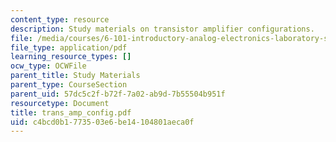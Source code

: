 ```yaml
---
content_type: resource
description: Study materials on transistor amplifier configurations.
file: /media/courses/6-101-introductory-analog-electronics-laboratory-spring-2007/c4bcd0b1773503e6be14104801aeca0f_trans_amp_config.pdf
file_type: application/pdf
learning_resource_types: []
ocw_type: OCWFile
parent_title: Study Materials
parent_type: CourseSection
parent_uid: 57dc5c2f-b72f-7a02-ab9d-7b55504b951f
resourcetype: Document
title: trans_amp_config.pdf
uid: c4bcd0b1-7735-03e6-be14-104801aeca0f
---
```

